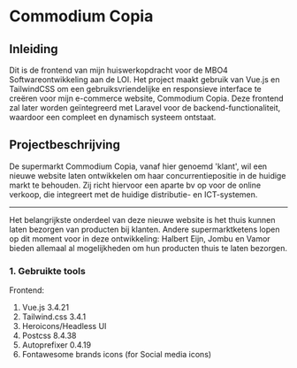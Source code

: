 # Commodium Copia

## Inleiding

Dit is de frontend van mijn huiswerkopdracht voor de MBO4 Softwareontwikkeling aan de LOI. Het project maakt gebruik van Vue.js en TailwindCSS om een gebruiksvriendelijke en responsieve interface te creëren voor mijn e-commerce website, Commodium Copia. Deze frontend zal later worden geïntegreerd met Laravel voor de backend-functionaliteit, waardoor een compleet en dynamisch systeem ontstaat.

## Projectbeschrijving

De supermarkt Commodium Copia, vanaf hier genoemd 'klant', wil een nieuwe website laten ontwikkelen om haar concurrentiepositie in de huidige markt te behouden. Zij richt hiervoor een aparte bv op voor de online verkoop, die integreert met de huidige distributie- en ICT-systemen.

---
Het belangrijkste onderdeel van deze nieuwe website is het thuis kunnen laten bezorgen van producten bij klanten. Andere supermarktketens lopen op dit moment voor in deze ontwikkeling: Halbert Eijn, Jombu en Vamor bieden allemaal al mogelijkheden om hun producten thuis te laten bezorgen.


### 1. Gebruikte tools

Frontend:
1. Vue.js 3.4.21
2. Tailwind.css 3.4.1
3. Heroicons/Headless UI
4. Postcss 8.4.38
5. Autoprefixer 0.4.19
6. Fontawesome brands icons (for Social media icons)